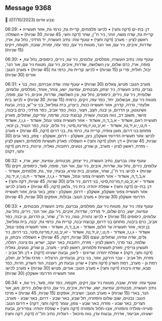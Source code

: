 ## Message 9368

🔴 צבע אדום (07/10/2023):

06:29:
• דן: בת-ים (דקה וחצי)
• לכיש: פלמחים, קריית גת, כרמי גת, אזור תעשייה קריית גת, שדה משה, זוהר, ניר ח''ן, שחר (דקה וחצי, 45 שניות, 30 שניות)
• השפלה: ראשון לציון - מערב (דקה וחצי)
• עוטף עזה: נתיב העשרה, יד מרדכי, נחל עוז, ארז, שדרות, איבים, ניר עם, אור הנר, מטווח ניר עם, כפר עזה, זמרת, שובה, תקומה, זיקים (15 שניות)

06:30:
• עוטף עזה: נתיב העשרה, מפלסים, עלומים, ניר עוז, נירים, כיסופים, נחל עוז, סופה, ארז, כרם שלום, עין השלושה, שדרות, איבים, ניר עם, מטווח ניר עם, אור הנר, יבול, חולית, פרי גן (15 שניות)
• לכיש: קריית גת, כרמי גת (45 שניות)
• מערב הנגב: אורים (30 שניות)

06:31:
• מערב הנגב: פטיש, צאלים (30 שניות)
• עוטף עזה: שדה אברהם, נווה, בני נצרים, נתיב העשרה, ניר יצחק, מבטחים, עמיעוז, ישע, צוחר, אוהד, מפלסים, עלומים, שלומית, ניר עוז, נירים, כיסופים, נחל עוז, עין השלושה, שדרות, איבים, ניר עם, סופה, מטווח ניר עם, אבשלום, יתד, כפר עזה, זיקים, כרמיה (15 שניות, 30 שניות)
• לכיש: בית אלעזרי, גדרה, קדרון, אזור תעשייה כנות, ביצרון, בית גמליאל, בני עי''ש, בניה, גבעת וושינגטון, גן הדרום, גן יבנה, חצב, חצור, כנות, כפר אביב, כפר מרדכי, כרם ביבנה, מישר, משגב דב, נווה מבטח, עשרת, קבוצת יבנה, שדמה, עזריקם, שתולים, פארק תעשייה ראם, אשדוד - א,ב,ד,ה, אשדוד - אזור תעשייה צפוני ונמל, אשדוד - ג,ו,ז, אשדוד - ח,ט,י,יג,יד,טז, אשדוד - יא,יב,טו,יז,מרינה,סיטי, ניר גלים, יבנה, כפר הנגיד, בן זכאי, מתחם בני דרום, מעון צופיה, קריית גת, כרמי גת, בני דרום (דקה, 45 שניות)
• מערב לכיש: אזור תעשייה הדרומי אשקלון, ניצן, אשקלון - דרום, אשקלון - צפון, באר גנים (30 שניות, 45 שניות)
• דן: חולון (דקה וחצי)
• השפלה: פארק תעשיות פלמחים, ראשון לציון - מזרח, ראשון לציון - מערב, גן שורק, נטעים, רחובות, גאליה, עיינות, בית חנן (דקה וחצי, דקה)

06:32:
• עוטף עזה: גברעם, נתיב העשרה, ניר יצחק, מבטחים, עמיעוז, ישע, ארז, עלומים, נירים, נחל עוז, שדרות, איבים, ניר עם, אור הנר, סופה, סעד, כיסופים, זיקים (15 שניות)
• לכיש: ניר ח''ן, שחר, אמונים, בית עזרא, גבעתי, עזר, גת, פלמחים, אשדוד - א,ב,ד,ה, אשדוד - אזור תעשייה צפוני ונמל, אשדוד - ג,ו,ז, אשדוד - ח,ט,י,יג,יד,טז, אשדוד - יא,יב,טו,יז,מרינה,סיטי, בני דרום, ניר גלים (30 שניות, 45 שניות, דקה וחצי)
• דן: בת-ים (דקה וחצי)
• שפלת יהודה: בית ניר, גלאון (דקה, 45 שניות)
• מערב לכיש: אזור תעשייה צפוני אשקלון, אשקלון - דרום, אשקלון - צפון, באר גנים, אזור תעשייה הדרומי אשקלון (30 שניות)
• מערב הנגב: גבולות, אופקים (30 שניות, 45 שניות)

06:33:
• עוטף עזה: ניר עוז, מטווח ניר עם, מפלסים, גברעם, נתיב העשרה, מבטחים, עמיעוז, ישע, כרם שלום, יד מרדכי, שדרות, איבים, ניר עם, אור הנר, נירים, נחל עוז, עלומים, כיסופים (15 שניות)
• לכיש: נהורה, נוגה, ניר ח''ן, שחר, גן הדרום, גן יבנה, כפר אביב, כרם ביבנה, מתחם בני דרום, קבוצת יבנה, קריית גת, כרמי גת, יבנה, בית גמליאל, בן זכאי, אזור תעשייה עד הלום, אשדוד - א,ב,ד,ה, אשדוד - אזור תעשייה צפוני ונמל, אשדוד - ג,ו,ז, אשדוד - ח,ט,י,יג,יד,טז, אשדוד - יא,יב,טו,יז,מרינה,סיטי, בני דרום, ניר גלים, שדה עוזיהו, שתולים, עוצם (30 שניות, דקה, 45 שניות)
• השפלה: גיבתון, גן שלמה, נצר סרני, ראשון לציון - מזרח, רחובות, באר יעקב, ישרש, נס ציונה, רמלה, תעשיון צריפין, פארק תעשיות פלמחים, ראשון לציון - מערב, גן שורק, נטעים, גאליה (דקה וחצי, דקה)
• שפלת יהודה: שריגים - ליאון, גבעת ישעיהו (דקה)
• דן: תל אביב - מזרח, תל אביב - עבר הירקון, אזור, בני ברק, גבעתיים, הרצליה - מרכז וגליל ים, חולון, רמת גן - מערב, רמת השרון (דקה וחצי)
• שרון: גבעת חן, רעננה, הוד השרון, חרות, כפר סבא, שדה ורבורג (דקה וחצי)
• מערב הנגב: אורים, פטיש (30 שניות)
• מערב לכיש: אזור תעשייה הדרומי אשקלון (30 שניות)

06:34:
• עוטף עזה: זמרת, שובה, מטווח ניר עם, זיקים, תקומה, כפר עזה, סעד, ניר עוז, נתיב העשרה, מבטחים, עמיעוז, ישע, שדרות, איבים, ניר עם, כרם שלום, נירים, מגן, אור הנר, בארי (15 שניות)
• מערב הנגב: יושיביה, אופקים (15 שניות, 45 שניות)
• מרכז הנגב: נבטים, שגב שלום והפזורה, תל שבע, באר שבע - דרום, באר שבע - מערב, חצרים, באר שבע - מזרח, באר שבע - צפון, עומר (דקה וחצי, דקה)
• דרום הנגב: סעייה-מולדה והפזורה, אבו-תלול והפזורה (דקה וחצי)
• שפלת יהודה: צפרירים, גבעת ישעיהו, אביעזר, אדרת, גבעות עדן, נווה מיכאל - רוגלית, נתיב הל''ה (דקה, דקה וחצי)

